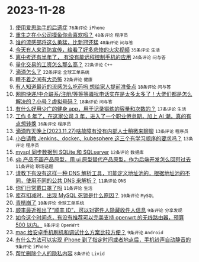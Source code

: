 # 2023-11-28

1. [使用爱思助手的后遗症](https://www.v2ex.com/t/995782) `76条评论` `iPhone`
1. [重生之在小公司摸鱼你会喜欢吗？](https://www.v2ex.com/t/995842) `48条评论` `程序员`
1. [谁的流感部将这么勇猛，比新冠还猛](https://www.v2ex.com/t/995854) `48条评论` `问与答`
1. [今天有人来消防宣传，给看了好多悲惨的火灾视频](https://www.v2ex.com/t/995801) `35条评论` `生活`
1. [离中考还有半年了， 有没有能远程控制手机的应用](https://www.v2ex.com/t/995830) `24条评论` `问与答`
1. [量化交易的工资怎么那么高？](https://www.v2ex.com/t/995817) `22条评论` `C++`
1. [滴滴怎么了](https://www.v2ex.com/t/995793) `22条评论` `全球工单系统`
1. [睡不着之间有大恐怖](https://www.v2ex.com/t/995781) `22条评论` `健康`
1. [有人知道最近的流感怎么吃药吗 想给家人提前准备点](https://www.v2ex.com/t/995859) `18条评论` `问与答`
1. [网购快递/中介联系/注册/等等等骚扰电话实在是太多太多了！大佬们都是怎么解决的？小号？虚拟号码？](https://www.v2ex.com/t/995856) `18条评论` `问与答`
1. [有什么好用少广的健身 app，用于记录锻炼的容量和次数的？](https://www.v2ex.com/t/995816) `17条评论` `生活`
1. [工作 6 年了，在这家公司 3 年，进入了一个职业倦怠期，加上 AI 潮，真的有点想转换](https://www.v2ex.com/t/995822) `16条评论` `程序员`
1. [滴滴昨天晚上(2023.11.27)啥故障有没有内部人士稍微来聊聊](https://www.v2ex.com/t/995883) `13条评论` `程序员`
1. [小白请教 Jenkins、docker、kubesphere 这三个有学习顺序的要求吗？](https://www.v2ex.com/t/995791) `13条评论` `程序员`
1. [mysql 同步数据到 SQLite 和 SQLserver](https://www.v2ex.com/t/995814) `12条评论` `数据库`
1. [sb 产品不画产品原型，用 ui 原型替代产品原型，作为后端开发怎么回怼过去](https://www.v2ex.com/t/995845) `11条评论` `职场话题`
1. [请教下有没有这样一种 DNS 解析工具，可能定义地址池的，根据地址池的不同，使用不同的公共 DNS 来解析？](https://www.v2ex.com/t/995812) `11条评论` `DNS`
1. [你们日常戴口罩了吗](https://www.v2ex.com/t/995784) `11条评论` `生活`
1. [库存扣减时，出现 MySQL 死锁是什么原因？](https://www.v2ex.com/t/995866) `10条评论` `MySQL`
1. [青桔崩了](https://www.v2ex.com/t/995796) `10条评论` `全球工单系统`
1. [顺丰最近推出了“顺丰 ID”，可以对寄件人隐藏收件人信息](https://www.v2ex.com/t/995890) `9条评论` `分享发现`
1. [如今这个时间点，有没有推荐可以完美支持 openwrt 的无线路由器，预算 500 以内。](https://www.v2ex.com/t/995861) `9条评论` `OpenWrt`
1. [mac 给安卓手机刷机和调试什么方案比较方便？](https://www.v2ex.com/t/995813) `9条评论` `Android`
1. [有什么方法可以实现 iPhone 到了指定时间或者地点后，手机铃声自动静音的](https://www.v2ex.com/t/995800) `9条评论` `iPhone`
1. [帮忙删除个人的隐私内容](https://www.v2ex.com/t/995889) `8条评论` `Livid`

